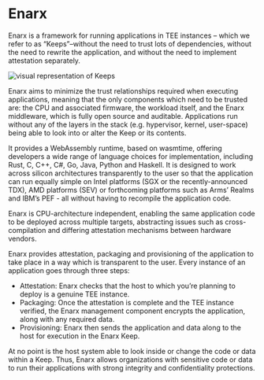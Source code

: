 # Enarx

Enarx is a framework for running applications in TEE instances – which we refer to as “Keeps”–without the need to trust lots of dependencies, without the need to rewrite the application, and without the need to implement attestation separately.

![visual representation of Keeps](/img/enarx-keep.png)

Enarx aims to minimize the trust relationships required when executing applications, meaning that the only components which need to be trusted are: the CPU and associated firmware, the workload itself, and the Enarx middleware, which is fully open source and auditable. Applications run without any of the layers in the stack (e.g. hypervisor, kernel, user-space) being able to look into or alter the Keep or its contents.

It provides a WebAssembly runtime, based on wasmtime, offering developers a wide range of language choices for implementation, including Rust, C, C++, C#, Go, Java, Python and Haskell. It is designed to work across silicon architectures transparently to the user so that the application can run equally simple on Intel platforms (SGX or the recently-announced TDX), AMD platforms (SEV) or forthcoming platforms such as Arms’ Realms and IBM’s PEF - all without having to recompile the application code.

Enarx is CPU-architecture independent, enabling the same application code to be deployed across multiple targets, abstracting issues such as cross-compilation and differing attestation mechanisms between hardware vendors.

Enarx provides attestation, packaging and provisioning of the application to take place in a way which is transparent to the user. Every instance of an application goes through three steps:
* Attestation: Enarx checks that the host to which you’re planning to deploy is a genuine TEE instance.
* Packaging: Once the attestation is complete and the TEE instance verified, the Enarx management component encrypts the application, along with any required data.
* Provisioning: Enarx then sends the application and data along to the host for execution in the Enarx Keep.

At no point is the host system able to look inside or change the code or data within a Keep. Thus, Enarx allows organizations with sensitive code or data to run their applications with strong integrity and confidentiality protections.